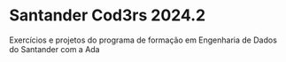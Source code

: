 # Santander Cod3rs 2024.2
Exercícios e projetos do programa de formação em Engenharia de Dados do Santander com a Ada
